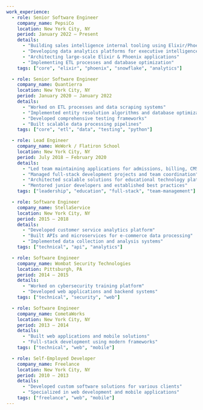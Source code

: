 ```yaml
---
work_experience:
  - role: Senior Software Engineer
    company_name: PepsiCo
    location: New York City, NY
    period: January 2022 – Present
    details:
      - "Building sales intelligence internal tooling using Elixir/Phoenix, LiveView, D3, PostgreSQL, Snowflake, and Apache Druid"
      - "Developing data analytics platforms for executive intelligence reporting"
      - "Architecting large-scale Elixir & Phoenix applications"
      - "Implementing ETL processes and database optimization"
    tags: ["core", "elixir", "phoenix", "snowflake", "analytics"]

  - role: Senior Software Engineer
    company_name: Quantierra
    location: New York City, NY
    period: January 2020 – January 2022
    details:
      - "Worked on ETL processes and data scraping systems"
      - "Implemented entity resolution algorithms and database optimization"
      - "Developed comprehensive testing frameworks"
      - "Built scalable data processing pipelines"
    tags: ["core", "etl", "data", "testing", "python"]

  - role: Lead Engineer
    company_name: WeWork / Flatiron School
    location: New York City, NY
    period: July 2018 – February 2020
    details:
      - "Led team maintaining applications for admissions, billing, CMS, and web-based IDE"
      - "Managed full-stack development projects and team coordination"
      - "Architected scalable solutions for educational technology platform"
      - "Mentored junior developers and established best practices"
    tags: ["leadership", "education", "full-stack", "team-management"]

  - role: Software Engineer
    company_name: StellaService
    location: New York City, NY
    period: 2015 – 2018
    details:
      - "Developed customer service analytics platform"
      - "Built APIs and microservices for e-commerce data processing"
      - "Implemented data collection and analysis systems"
    tags: ["technical", "api", "analytics"]

  - role: Software Engineer
    company_name: Wombat Security Technologies
    location: Pittsburgh, PA
    period: 2014 – 2015
    details:
      - "Worked on cybersecurity training platform"
      - "Developed web applications and backend systems"
    tags: ["technical", "security", "web"]

  - role: Software Engineer
    company_name: CometaWorks
    location: New York City, NY
    period: 2013 – 2014
    details:
      - "Built web applications and mobile solutions"
      - "Full-stack development using modern frameworks"
    tags: ["technical", "web", "mobile"]

  - role: Self-Employed Developer
    company_name: Freelance
    location: New York City, NY
    period: 2010 – 2013
    details:
      - "Developed custom software solutions for various clients"
      - "Specialized in web development and mobile applications"
    tags: ["freelance", "web", "mobile"]
---
```

